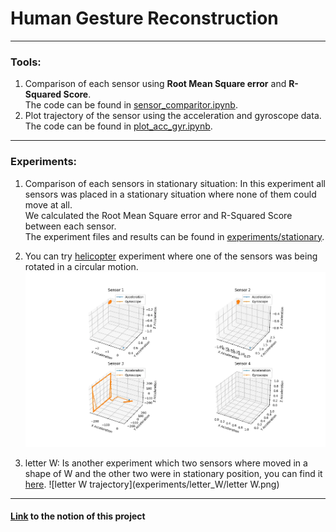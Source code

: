 # Human Gesture Reconstruction

---

### Tools:

1. Comparison of each sensor using **Root Mean Square error** and **R-Squared Score**.   
   The code can be found in [sensor_comparitor.ipynb](sensor_comparitor.ipynb).
2. Plot trajectory of the sensor using the acceleration and gyroscope data.  
   The code can be found in [plot_acc_gyr.ipynb](plot_acc_gyr.ipynb).

---

### Experiments:

1. Comparison of each sensors in stationary situation:
   In this experiment all sensors was placed in a stationary situation where none of them could move at all.  
   We calculated the Root Mean Square error and R-Squared Score between each sensor.  
   The experiment files and results can be found in [experiments/stationary](experiments/stationary).

2. You can try [helicopter](experiments/helicopter) experiment where one of the sensors was being rotated in a circular
   motion.
   ![helicopter trajectory](experiments/helicopter/helicopter.png)
3. letter W: Is another experiment which two sensors where moved in a shape of W and the other two were in stationary
   position, you can find
   it [here](experiments/letter_W).
   ![letter W trajectory](experiments/letter_W/letter W.png)

---
#### [Link](https://masoudvahid.notion.site/Human-gesture-recognition-678efa1bb50942c2b9ce1e6c077c99ec?pvs=4) to the notion of this project

